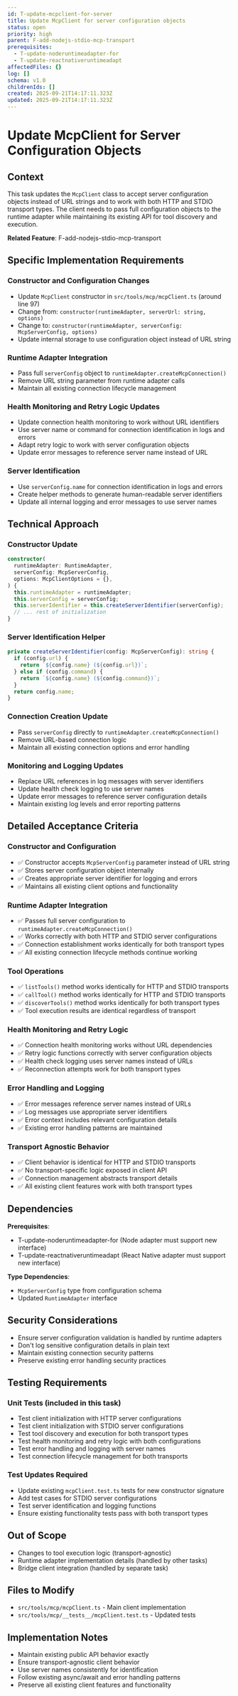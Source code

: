 ```yaml
---
id: T-update-mcpclient-for-server
title: Update McpClient for server configuration objects
status: open
priority: high
parent: F-add-nodejs-stdio-mcp-transport
prerequisites:
  - T-update-noderuntimeadapter-for
  - T-update-reactnativeruntimeadapt
affectedFiles: {}
log: []
schema: v1.0
childrenIds: []
created: 2025-09-21T14:17:11.323Z
updated: 2025-09-21T14:17:11.323Z
---
```


# Update McpClient for Server Configuration Objects

## Context

This task updates the `McpClient` class to accept server configuration objects instead of URL strings and to work with both HTTP and STDIO transport types. The client needs to pass full configuration objects to the runtime adapter while maintaining its existing API for tool discovery and execution.

**Related Feature**: F-add-nodejs-stdio-mcp-transport

## Specific Implementation Requirements

### Constructor and Configuration Changes

- Update `McpClient` constructor in `src/tools/mcp/mcpClient.ts` (around line 97)
- Change from: `constructor(runtimeAdapter, serverUrl: string, options)`
- Change to: `constructor(runtimeAdapter, serverConfig: McpServerConfig, options)`
- Update internal storage to use configuration object instead of URL string

### Runtime Adapter Integration

- Pass full `serverConfig` object to `runtimeAdapter.createMcpConnection()`
- Remove URL string parameter from runtime adapter calls
- Maintain all existing connection lifecycle management

### Health Monitoring and Retry Logic Updates

- Update connection health monitoring to work without URL identifiers
- Use server name or command for connection identification in logs and errors
- Adapt retry logic to work with server configuration objects
- Update error messages to reference server name instead of URL

### Server Identification

- Use `serverConfig.name` for connection identification in logs and errors
- Create helper methods to generate human-readable server identifiers
- Update all internal logging and error messages to use server names

## Technical Approach

### Constructor Update

```typescript
constructor(
  runtimeAdapter: RuntimeAdapter,
  serverConfig: McpServerConfig,
  options: McpClientOptions = {},
) {
  this.runtimeAdapter = runtimeAdapter;
  this.serverConfig = serverConfig;
  this.serverIdentifier = this.createServerIdentifier(serverConfig);
  // ... rest of initialization
}
```

### Server Identification Helper

```typescript
private createServerIdentifier(config: McpServerConfig): string {
  if (config.url) {
    return `${config.name} (${config.url})`;
  } else if (config.command) {
    return `${config.name} (${config.command})`;
  }
  return config.name;
}
```

### Connection Creation Update

- Pass `serverConfig` directly to `runtimeAdapter.createMcpConnection()`
- Remove URL-based connection logic
- Maintain all existing connection options and error handling

### Monitoring and Logging Updates

- Replace URL references in log messages with server identifiers
- Update health check logging to use server names
- Update error messages to reference server configuration details
- Maintain existing log levels and error reporting patterns

## Detailed Acceptance Criteria

### Constructor and Configuration

- ✅ Constructor accepts `McpServerConfig` parameter instead of URL string
- ✅ Stores server configuration object internally
- ✅ Creates appropriate server identifier for logging and errors
- ✅ Maintains all existing client options and functionality

### Runtime Adapter Integration

- ✅ Passes full server configuration to `runtimeAdapter.createMcpConnection()`
- ✅ Works correctly with both HTTP and STDIO server configurations
- ✅ Connection establishment works identically for both transport types
- ✅ All existing connection lifecycle methods continue working

### Tool Operations

- ✅ `listTools()` method works identically for HTTP and STDIO transports
- ✅ `callTool()` method works identically for HTTP and STDIO transports
- ✅ `discoverTools()` method works identically for both transport types
- ✅ Tool execution results are identical regardless of transport

### Health Monitoring and Retry Logic

- ✅ Connection health monitoring works without URL dependencies
- ✅ Retry logic functions correctly with server configuration objects
- ✅ Health check logging uses server names instead of URLs
- ✅ Reconnection attempts work for both transport types

### Error Handling and Logging

- ✅ Error messages reference server names instead of URLs
- ✅ Log messages use appropriate server identifiers
- ✅ Error context includes relevant configuration details
- ✅ Existing error handling patterns are maintained

### Transport Agnostic Behavior

- ✅ Client behavior is identical for HTTP and STDIO transports
- ✅ No transport-specific logic exposed in client API
- ✅ Connection management abstracts transport details
- ✅ All existing client features work with both transport types

## Dependencies

**Prerequisites**:

- T-update-noderuntimeadapter-for (Node adapter must support new interface)
- T-update-reactnativeruntimeadapt (React Native adapter must support new interface)

**Type Dependencies**:

- `McpServerConfig` type from configuration schema
- Updated `RuntimeAdapter` interface

## Security Considerations

- Ensure server configuration validation is handled by runtime adapters
- Don't log sensitive configuration details in plain text
- Maintain existing connection security patterns
- Preserve existing error handling security practices

## Testing Requirements

### Unit Tests (included in this task)

- Test client initialization with HTTP server configurations
- Test client initialization with STDIO server configurations
- Test tool discovery and execution for both transport types
- Test health monitoring and retry logic with both configurations
- Test error handling and logging with server names
- Test connection lifecycle management for both transports

### Test Updates Required

- Update existing `mcpClient.test.ts` tests for new constructor signature
- Add test cases for STDIO server configurations
- Test server identification and logging functions
- Ensure existing functionality tests pass with both transport types

## Out of Scope

- Changes to tool execution logic (transport-agnostic)
- Runtime adapter implementation details (handled by other tasks)
- Bridge client integration (handled by separate task)

## Files to Modify

- `src/tools/mcp/mcpClient.ts` - Main client implementation
- `src/tools/mcp/__tests__/mcpClient.test.ts` - Updated tests

## Implementation Notes

- Maintain existing public API behavior exactly
- Ensure transport-agnostic client behavior
- Use server names consistently for identification
- Follow existing async/await and error handling patterns
- Preserve all existing client features and functionality
